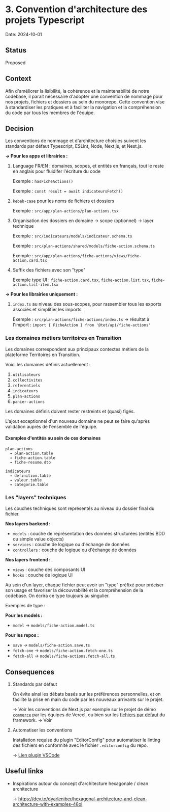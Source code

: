 # 3. Convention d'architecture des projets Typescript

Date: 2024-10-01

## Status

Proposed

## Context

Afin d'améliorer la lisibilité, la cohérence et la maintenabilité de notre codebase, il parait nécessaire d'adopter une convention de nommage pour nos projets, fichiers et dossiers au sein du monorepo. Cette convention vise à standardiser les pratiques et à faciliter la navigation et la compréhension du code par tous les membres de l'équipe.

## Decision

Les conventions de nommage et d'architecture choisies suivent les standards par défaut Typescript, ESLint, Node, Next.js, et Nest.js.

**→ Pour les apps et librairies :**

1. Language FR/EN : domaines, scopes, et entités en français, tout le reste en anglais pour fluidifer l'écriture du code

   Exemple : `hasFicheActions()`

   Exemple : `const result = await indicateursFetch()`

1. `kebab-case` pour les noms de fichiers et dossiers

   Exemple : `src/app/plan-actions/plan-actions.tsx`

1. Organisation des dossiers en domaine → scope (optionnel) → layer technique

   Exemple : `src/indicateurs/models/indicateur.schema.ts`

   Exemple : `src/plan-actions/shared/models/fiche-action.schema.ts`

   Exemple : `src/app/plan-actions/fiche-actions/views/fiche-action.card.tsx`

1. Suffix des fichiers avec son "type"

   Exemple type UI : `fiche-action.card.tsx`, `fiche-action.list.tsx`, `fiche-action.list-item.tsx`

**→ Pour les librairies uniquement :**

1. `index.ts` au niveau des sous-scopes, pour rassembler tous les exports associés et simplifier les imports.

   Exemple : `src/plan-actions/fiche-actions/index.ts`
   → résultat à l'import : `import { FicheAction } from '@tet/api/fiche-actions'`

### Les domaines métiers territoires en Transition

Les domaines correspondent aux principaux contextes métiers de la plateforme Territoires en Transition.

Voici les domaines définis actuellement :

1. `utilisateurs`
2. `collectivites`
3. `referentiels`
4. `indicateurs`
5. `plan-actions`
6. `panier-actions`

Les domaines définis doivent rester restreints et (quasi) figés.

L'ajout exceptionnel d'un nouveau domaine ne peut se faire qu'après validation auprès de l'ensemble de l'équipe.

#### Exemples d'entités au sein de ces domaines

```
plan-actions
  → plan-action.table
  → fiche-action.table
  → fiche-resume.dto

indicateurs
  → definition.table
  → valeur.table
  → categorie.table
```

### Les "layers" techniques

Les couches techniques sont représentés au niveau du dossier final du fichier.

**Nos layers backend :**

- `models` : couche de représentation des données structurées (entités BDD ou simple value objects)
- `services` : couche de logique ou d'échange de données
- `controllers` : couche de logique ou d'échange de données

**Nos layers frontend :**

- `views` : couche des composants UI
- `hooks` : couche de logique UI

Au sein d'un layer, chaque fichier peut avoir un "type" préfixé pour préciser son usage et favoriser la découvrabilité et la compréhension de la codebase. On écrira ce type toujours au singulier.

Exemples de type :

**Pour les models :**

- `model` → `models/fiche-action.model.ts`

**Pour les repos :**

- `save` → `models/fiche-action.save.ts`
- `fetch-one` → `models/fiche-action.fetch-one.ts`
- `fetch-all` → `models/fiche-actions.fetch-all.ts`

## Consequences

1.  Standards par défaut

    On évite ainsi les débats basés sur les préférences personnelles, et on facilite la prise en main du code par les nouveaux arrivants sur le projet.

    → Voir les conventions de Next.js par exemple sur le projet de démo [`commerce`](https://github.com/vercel/commerce) par les équipes de Vercel, ou bien sur les [fichiers par défaut](https://nextjs.org/docs/app/api-reference/file-conventions) du framework.
    → Voir

2.  Automatiser les conventions

    Installation requise du plugin "EditorConfig" pour automatiser le linting des fichiers en conformité avec le fichier `.editorconfig` du repo.

    → [Lien plugin VSCode](https://marketplace.visualstudio.com/items?itemName=EditorConfig.EditorConfig)

## Useful links

- Inspirations autour du concept d'architecture hexagonale / clean architecture

  → https://dev.to/dyarleniber/hexagonal-architecture-and-clean-architecture-with-examples-48oi

